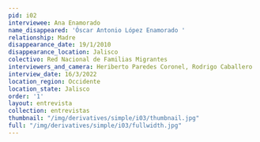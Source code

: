 ```yaml
---
pid: i02
interviewee: Ana Enamorado
name_disappeared: 'Óscar Antonio López Enamorado '
relationship: Madre
disappearance_date: 19/1/2010
disappearance_location: Jalisco
colectivo: Red Nacional de Familias Migrantes
interviewers_and_camera: Heriberto Paredes Coronel, Rodrigo Caballero
interview_date: 16/3/2022
location_region: Occidente
location_state: Jalisco
order: '1'
layout: entrevista
collection: entrevistas
thumbnail: "/img/derivatives/simple/i03/thumbnail.jpg"
full: "/img/derivatives/simple/i03/fullwidth.jpg"
---
```

